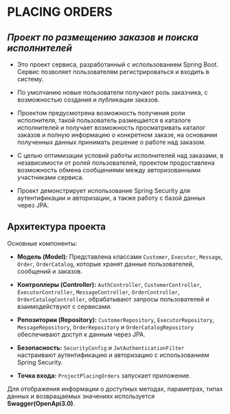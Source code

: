 # **PLACING ORDERS**
## *Проект по размещению заказов и поиска исполнителей*

- Это проект сервиса, разработанный с использованием Spring Boot. Сервис позволяет пользователям регистрироваться и входить в систему.

 - По умолчанию новые пользователи получают роль заказчика, с возможностью создания и публикации заказов.
 
 - Проектом предусмотрена возможность получения роли исполнителя, такой пользователь размещается в каталоге исполнителей и получает возможность просматривать каталог заказов и полную информацию о конкретном заказе, на основании полученных данных принимать решение о работе над заказом.

- С целью оптимизации условий работы исполнителей над заказами, в независимости от ролей пользователей, проектом продоставлена возможность обмена сообщениями между авторизованными участниками сервиса.

- Проект демонстрирует использование Spring Security для аутентификации и авторизации, а также работу с базой данных через JPA.

## Архитектура проекта
 Основные компоненты:
- **Модель (Model):** Представлена классами `Customer`, `Executor`, `Message`, `Order`, `OrderCatalog`, которые хранят данные пользователей, сообщений и заказов.
 
- **Контроллеры (Controller):** `AuthController`, `СustomerController`, `ExecutorController`, `MessageController`, `OrderController`, `OrderCatalogController`, обрабатывают запросы пользователей и взаимодействуют с сервисами.

- **Репозитории (Repository):** `CustomerRepository`, `ExecutorRepository`, `MessageRepository`, `OrderRepository` и `OrderCatalogRepository` обеспечивают доступ к данным через JPA.

- **Безопасность:** `SecurityConfig` и `JwtAuthenticationFilter` настраивают аутентификацию и авторизацию с использованием Spring Security.
  
- **Точка входа:** `ProjectPlacingOrders` запускает приложение.

Для отображения информации о доступных методах, параметрах, типах данных и возвращаемых значениях используется **Swagger(OpenApi3.0)**.
